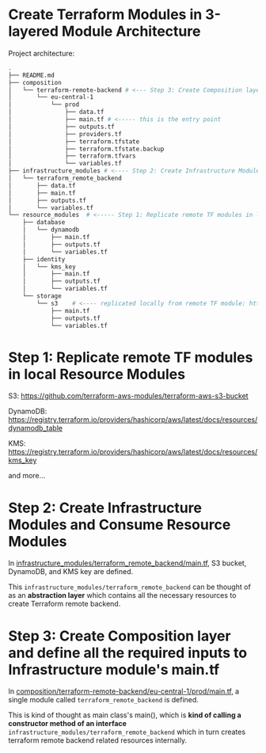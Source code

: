 # Create Terraform Modules in 3-layered Module Architecture

Project architecture:
```sh
.
├── README.md
├── composition
│   └── terraform-remote-backend # <--- Step 3: Create Composition layer and define all the required inputs to Infrastructure module's main.tf
│       └── eu-central-1 
│           └── prod      
│               ├── data.tf
│               ├── main.tf # <----- this is the entry point
│               ├── outputs.tf
│               ├── providers.tf
│               ├── terraform.tfstate
│               ├── terraform.tfstate.backup
│               ├── terraform.tfvars
│               └── variables.tf
├── infrastructure_modules # <---- Step 2: Create Infrastructure Modules (abstraction layer using Facade design pattern) and consume resource modules
│   └── terraform_remote_backend
│       ├── data.tf
│       ├── main.tf
│       ├── outputs.tf
│       └── variables.tf
└── resource_modules  # <----- Step 1: Replicate remote TF modules in local Resource Modules
    ├── database
    │   └── dynamodb
    │       ├── main.tf
    │       ├── outputs.tf
    │       └── variables.tf
    ├── identity
    │   └── kms_key
    │       ├── main.tf
    │       ├── outputs.tf
    │       └── variables.tf
    └── storage
        └── s3    # <---- replicated locally from remote TF module: https://github.com/terraform-aws-modules/terraform-aws-s3-bucket/blob/master/main.tf
            ├── main.tf      
            ├── outputs.tf
            └── variables.tf
```

# Step 1: Replicate remote TF modules in local Resource Modules


S3: https://github.com/terraform-aws-modules/terraform-aws-s3-bucket

DynamoDB: https://registry.terraform.io/providers/hashicorp/aws/latest/docs/resources/dynamodb_table

KMS: https://registry.terraform.io/providers/hashicorp/aws/latest/docs/resources/kms_key

and more...


# Step 2: Create Infrastructure Modules and Consume Resource Modules

In [infrastructure_modules/terraform_remote_backend/main.tf](infrastructure_modules/terraform_remote_backend/main.tf), S3 bucket, DynamoDB, and KMS key are defined. 

This `infrastructure_modules/terraform_remote_backend` can be thought of as an __abstraction layer__ which contains all the necessary resources to create Terraform remote backend. 

# Step 3: Create Composition layer and define all the required inputs to Infrastructure module's main.tf


In [composition/terraform-remote-backend/eu-central-1/prod/main.tf](composition/terraform-remote-backend/eu-central-1/prod/main.tf), a single module called `terraform_remote_backend` is defined.

This is kind of thought as main class's main(), which is __kind of calling a constructor method of an interface__ `infrastructure_modules/terraform_remote_backend` which in turn creates terraform remote backend related resources internally.
